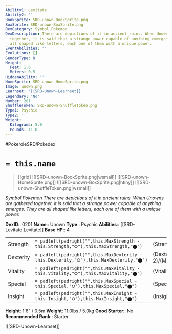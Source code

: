```yaml
---
Ability1: Levitate
Ability2: ''
BookSprite: SRD-unown-BookSprite.png
BoxSprite: SRD-unown-BoxSprite.png
DexCategory: Symbol Pokemon
DexDescription: There are depictions of it in ancient ruins. When Unowns are gathered
  together, it is said that a strange power capable of anything emerges. They are
  all shaped like letters, each one of them with a unique power.
EventAbilities: ''
Evolutions: []
GenderType: N
Height:
  Feet: 1.6
  Meters: 0.5
HiddenAbility: ''
HomeSprite: SRD-unown-HomeSprite.png
Image: unown.png
Learnset: '[[SRD-Unown-Learnset]]'
Legendary: 'No'
Number: 201
ShuffleToken: SRD-unown-ShuffleToken.png
Type1: Psychic
Type2: ''
Weight:
  Kilograms: 5.0
  Pounds: 11.0
---
```


#PokeroleSRD/Pokedex

# `= this.name`

> [!grid]
> ![[SRD-unown-BookSprite.png|wsmall]]
> ![[SRD-unown-HomeSprite.png]]
> ![[SRD-unown-BoxSprite.png|htiny]]
> ![[SRD-unown-ShuffleToken.png|wsmall]]


*Symbol Pokemon*
*There are depictions of it in ancient ruins. When Unowns are gathered together, it is said that a strange power capable of anything emerges. They are all shaped like letters, each one of them with a unique power.*

**DexID**:: 0201
**Name**:: Unown
**Type**:: Psychic
**Abilities**:: [[SRD-Levitate|Levitate]]
**Base HP**:: 4

|           |                                                                                        |                                          |
| --------- | -------------------------------------------------------------------------------------- | ---------------------------------------- |
| Strength  | `= padleft(padright("",this.MaxStrength - this.Strength,"⭘"),this.MaxStrength,"⬤")`    | (Strength::2)/(MaxStrength::5)   |
| Dexterity | `= padleft(padright("",this.MaxDexterity - this.Dexterity,"⭘"),this.MaxDexterity,"⬤")` | (Dexterity:: 2)/(MaxDexterity::4) |
| Vitality  | `= padleft(padright("",this.MaxVitality - this.Vitality,"⭘"),this.MaxVitality,"⬤")`    | (Vitality::2)/(MaxVitality::4)   |
| Special   | `= padleft(padright("",this.MaxSpecial - this.Special,"⭘"),this.MaxSpecial,"⬤")`       | (Special::2)/(MaxSpecial::5)     |
| Insight   | `= padleft(padright("",this.MaxInsight - this.Insight,"⭘"),this.MaxInsight,"⬤")`       | (Insight::2)/(MaxInsight::4)     |

**Height**: 1'6" / 0.5m
**Weight**: 11.0lbs / 5.0kg
**Good Starter**:: No
**Recommended Rank**:: Starter

![[SRD-Unown-Learnset]]